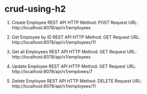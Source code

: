 # crud-using-h2

1. Create Employee REST API
HTTP Method: POST 
Request URL: http://localhost:8078/api/v1/employees 

2. Get Employee by ID REST API
HTTP Method: GET 
Request URL: http://localhost:8078/api/v1/employees/11

3. Get all Employees REST API
HTTP Method: GET 
Request URL: http://localhost:8078/api/v1/employees

4. Update Employee REST API
HTTP Method: GET 
Request URL: http://localhost:8078/api/v1/emploees/7

5. Delete Employee REST API
HTTP Method: DELETE 
Request URL: http://localhost:8078/api/v1/employees/11

